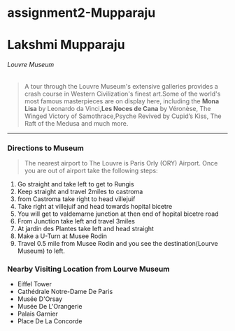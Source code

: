 # assignment2-Mupparaju
# Lakshmi Mupparaju
###### Louvre Museum
> A tour through the Louvre Museum's extensive galleries provides a crash course in Western Civilization's finest art.Some of the world's most famous masterpieces are on display here, including the **Mona Lisa** by Leonardo da Vinci,**Les Noces de Cana** by Véronèse, The Winged Victory of Samothrace,Psyche Revived by Cupid’s Kiss, The Raft of the Medusa and much more.
***
### Directions to Museum
> The nearest airport to The Louvre is Paris Orly (ORY) Airport. Once you are out of airport take the following steps:
1. Go straight and take left to get to Rungis
2. Keep straight and travel 2miles to castroma  
3. from Castroma take right to head villejuif
4. Take right at villejuif and head towards hopital bicetre
5. You will get to valdemarne junction at then end of hopital bicetre road
6. From Junction take left and travel 3miles
7. At jardin des Plantes take left and head straight
8. Make a U-Turn at Musee Rodin 
9. Travel 0.5 mile from Musee Rodin and you see the destination(Lourve Museum) to left.
### Nearby Visiting Location from Lourve Museum
- Eiffel Tower
- Cathédrale Notre-Dame De Paris
- Musée D'Orsay
- Musée De L'Orangerie
- Palais Garnier
- Place De La Concorde

